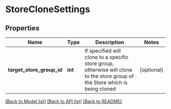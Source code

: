# StoreCloneSettings

## Properties
Name | Type | Description | Notes
------------ | ------------- | ------------- | -------------
**target_store_group_id** | **int** | If specified will clone to a specific store group, otherwise will clone to the store group of the Store which is being cloned | [optional] 

[[Back to Model list]](../README.md#documentation-for-models) [[Back to API list]](../README.md#documentation-for-api-endpoints) [[Back to README]](../README.md)


